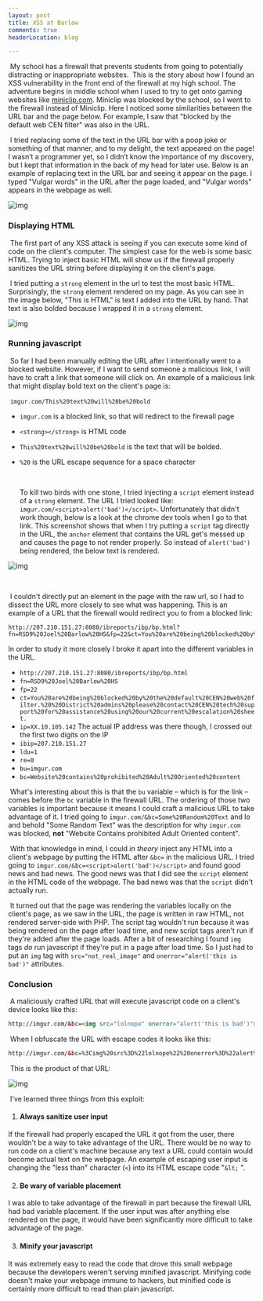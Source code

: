```yaml
---
layout: post
title: XSS at Barlow
comments: true
headerLocation: blog

---
```


​	My school has a firewall that prevents students from going to potentially distracting or inappropriate websites.  This is the story about how I found an XSS vulnerability in the front end of the firewall at my high school.  The adventure begins in middle school when I used to try to get onto gaming websites like [miniclip.com](http://miniclip.com). Miniclip was blocked by the school, so I went to the firewall instead of Miniclip. Here I noticed  some similarities between the URL bar and the page below.  For example, I saw that "blocked by the default web CEN filter" was also in the URL.  

​	I tried replacing some of the text in the URL bar with a poop joke or something of that manner, and to my delight, the text appeared on the page!  I wasn’t a programmer yet, so I didn’t know the importance of my discovery, but I kept that information in the back of my head for later use.  Below is an example of replacing text in the URL bar and seeing it appear on the page.  I typed "Vulgar words" in the URL after the page loaded, and "Vulgar words" appears in the webpage as well.

![img](https://lh3.googleusercontent.com/6X3OE3SulRDNXFtbFkywdDVGsyM3tLSvXntKHnMJLO78h1NEEXK6w-7KbsSiUIn5LlraKByei8PYaQauqEIS6jeZo2korZ8GAvNFGwExKmv8HHhbN5yfkM08Gv3SgcXw-xVWiqY)

### Displaying HTML

​	The first part of any XSS attack is seeing if you can execute some kind of code on the client's computer.  The simplest case for the web is some basic HTML.  Trying to inject basic HTML will show us if the firewall properly sanitizes the URL string before displaying it on the client's page.

​	I tried putting a `strong` element in the url to test the most basic HTML.  Surprisingly, the `strong` element rendered on my page.  As you can see in the image below, "This is HTML" is text I added into the URL by hand.  That text is also bolded because I wrapped it in a `strong` element.

![img](https://lh6.googleusercontent.com/h_qa-t201ja8JNrf81wL-DS8GGNwu4rR75Q8T0FSbZABcQJh1aZfbqpmTDC7GTO8JpjvADtckc-AncPyaBVzeHWVK5JC8QHdDo7DJyu9rmjCnqiB5NqYbvmKLhgNzcSXa3rLa8c)

### Running javascript

​	So far I had been manually editing the URL after I intentionally went to a blocked website.  However, if I want to send someone a malicious link, I will have to craft a link that someone will click on.  An example of a malicious link that might display bold text on the client's page is:

​	`imgur.com/This%20text%20will%20be%20bold`

- `imgur.com` is a blocked link, so that will redirect to the firewall page

- `<strong></strong>` is HTML code

- `This%20text%20will%20be%20bold` is the text that will be bolded.

- `%20` is the URL escape sequence for a space character

  ​

  ​To kill two birds with one stone, I tried injecting a `script` element instead of a `strong` element.  The URL I tried looked like: `imgur.com/<script>alert('bad')</script>`.  Unfortunately that didn't work though, below is a look at the chrome dev tools when I go to that link.  This screenshot shows that when I try putting a `script` tag directly in the URL, the `anchor` element that contains the URL get's messed up and causes the page to not render properly.  So instead of `alert('bad')` being rendered, the below text is rendered.

![img](https://lh5.googleusercontent.com/2FwAohRT5B49IfWun0gG8dKNf7R3-2n-IKYVHV-YWgw1LZv4iZ_IFkjhvCZnHVoOOFa8aD8x7OzNd_b1L2_GQN4mPeWAWkfKSOnuO1at3rVbWlGxRxnnxUrCH2WDzDLdgLN1hbA)

​

​	I couldn't directly put an element in the page with the raw url, so I had to dissect the URL more closely to see what was happening.  This is an example of a URL that the firewall would redirect you to from a blocked link:

```
http://207.210.151.27:8080/ibreports/ibp/bp.html?fn=RSD9%20Joel%20Barlow%20HS&fp=22&ct=You%20are%20being%20blocked%20by%20the%20default%20CEN%20web%20filter.%20%20District%20admins%20please%20contact%20CEN%20tech%20support%20for%20assistance%20using%20our%20current%20escalation%20sheet.&ip=72.10.105.142&ibip=207.210.151.27&ldu=1&re=0&bu=imgur.com%2F&bc=Website%20contains%20prohibited%20Adult%20Oriented%20content
```

In order to study it more closely I broke it apart into the different variables in the URL.

- `http://207.210.151.27:8080/ibreports/ibp/bp.html`
- `fn=RSD9%20Joel%20Barlow%20HS`
- `fp=22`
-  `ct=You%20are%20being%20blocked%20by%20the%20default%20CEN%20web%20filter.%20%20District%20admins%20please%20contact%20CEN%20tech%20support%20for%20assistance%20using%20our%20current%20escalation%20sheet.`
- `ip=XX.10.105.142` The actual IP address was there though, I crossed out the first two digits on the IP
- `ibip=207.210.151.27`
- `ldu=1`
- `re=0`
- `bu=imgur.com`
- `bc=Website%20contains%20prohibited%20Adult%20Oriented%20content`



​	What's interesting about this is that the `bu` variable – which is for the link – comes before the `bc` variable in the firewall URL.  The ordering of those two variables is important because it means I could craft a malicious URL to take advantage of it.  I tried going to `imgur.com/&bc=Some%20Random%20Text` and lo and behold "Some Random Text" was the description for why `imgur.com` was blocked, **not** "Website Contains prohibited Adult Oriented content".  

​	With that knowledge in mind, I could *in theory* inject any HTML into a client's webpage by putting the HTML after `&bc=` in the malicious URL.  I tried going to `imgur.com/&bc=<script>alert('bad')</script>` and found good news and bad news.  The good news was that I did see the `script` element in the HTML code of the webpage.  The bad news was that the `script` didn't actually run.  

​	It turned out that the page was rendering the variables locally on the client's page, as we saw in the URL, the page is written in raw HTML, not rendered server-side with PHP.  The script tag wouldn't run because it was being rendered on the page after load time, and new script tags aren't run if they're added after the page loads.  After a bit of researching I found `img` tags *do* run javascript if they're put in a page after load time. So I just had to put an `img` tag with `src="not_real_image"` and `onerror="alert('this is bad')"` attributes.  



### Conclusion

​	A maliciously crafted URL that will execute javascript code on a client's device looks like this:

```html
http://imgur.com/&bc=<img src="lolnope" onerror="alert('this is bad')">
```

​	When I obfuscate the URL with escape codes it looks like this:

```html
http://imgur.com/&bc=%3Cimg%20src%3D%22lolnope%22%20onerror%3D%22alert%28%27this%20is%20bad%27%29%22%20/%3E
```

​	This is the product of that URL:

![img](https://lh4.googleusercontent.com/fU2A-WsoWWL3VKcr3av-CnKUJOIrXdhuTCeBV_QImzn6_TBixYjM0kegX32GeI0xyvp5CAKItBGzCeQx83G34Eixd7d9YCfZ_tlx2dLLHTFQOgzijl91kisOeptP7nDVpcrJTCg)


​	I've learned three things from this exploit:

1. #### **Always** sanitize user input

If the firewall had properly escaped the URL it got from the user, there wouldn't be a way to take advantage of the URL.  There would be no way to run code on a client's machine because any text a URL could contain would become actual text on the webpage.  An example of escaping user input is changing the "less than" character (`<`) into its HTML escape code "`&lt;` ".

2. #### Be wary of variable placement

I was able to take advantage of the firewall in part because the firewall URL had bad variable placement.  If the  user input was after anything else rendered on the page, it would have been significantly more difficult to take advantage of the page.

3. #### Minify your javascript

It was extremely easy to read the code that drove this small webpage because the developers weren't serving minified javascript.  Minifying code doesn't make your webpage immune to hackers, but minified code is certainly more difficult to read than plain javascript.
